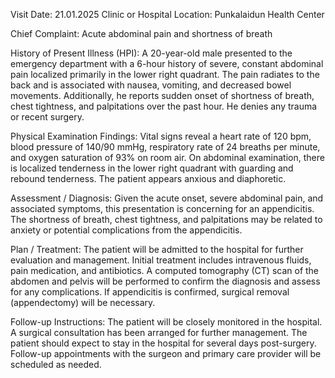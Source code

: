  Visit Date: 21.01.2025
Clinic or Hospital Location: Punkalaidun Health Center

Chief Complaint: Acute abdominal pain and shortness of breath

History of Present Illness (HPI): A 20-year-old male presented to the emergency department with a 6-hour history of severe, constant abdominal pain localized primarily in the lower right quadrant. The pain radiates to the back and is associated with nausea, vomiting, and decreased bowel movements. Additionally, he reports sudden onset of shortness of breath, chest tightness, and palpitations over the past hour. He denies any trauma or recent surgery.

Physical Examination Findings: Vital signs reveal a heart rate of 120 bpm, blood pressure of 140/90 mmHg, respiratory rate of 24 breaths per minute, and oxygen saturation of 93% on room air. On abdominal examination, there is localized tenderness in the lower right quadrant with guarding and rebound tenderness. The patient appears anxious and diaphoretic.

Assessment / Diagnosis: Given the acute onset, severe abdominal pain, and associated symptoms, this presentation is concerning for an appendicitis. The shortness of breath, chest tightness, and palpitations may be related to anxiety or potential complications from the appendicitis.

Plan / Treatment: The patient will be admitted to the hospital for further evaluation and management. Initial treatment includes intravenous fluids, pain medication, and antibiotics. A computed tomography (CT) scan of the abdomen and pelvis will be performed to confirm the diagnosis and assess for any complications. If appendicitis is confirmed, surgical removal (appendectomy) will be necessary.

Follow-up Instructions: The patient will be closely monitored in the hospital. A surgical consultation has been arranged for further management. The patient should expect to stay in the hospital for several days post-surgery. Follow-up appointments with the surgeon and primary care provider will be scheduled as needed.